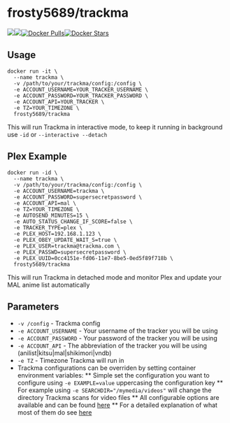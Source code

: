 [hub]: https://hub.docker.com/r/frosty5689/trackma/

# frosty5689/trackma
[![](https://images.microbadger.com/badges/version/frosty5689/trackma.svg)](https://microbadger.com/images/frosty5689/trackma "Get your own version badge on microbadger.com")[![](https://images.microbadger.com/badges/image/frosty5689/trackma.svg)](https://microbadger.com/images/frosty5689/trackma "Get your own image badge on microbadger.com")[![Docker Pulls](https://img.shields.io/docker/pulls/frosty5689/trackma.svg)][hub][![Docker Stars](https://img.shields.io/docker/stars/frosty5689/trackma.svg)][hub]

## Usage

```
docker run -it \
  --name trackma \
  -v /path/to/your/trackma/config:/config \
  -e ACCOUNT_USERNAME=YOUR_TRACKER_USERNAME \
  -e ACCOUNT_PASSWORD=YOUR_TRACKER_PASSWORD \
  -e ACCOUNT_API=YOUR_TRACKER \
  -e TZ=YOUR_TIMEZONE \
  frosty5689/trackma
```
This will run Trackma in interactive mode, to keep it running in background use `-id` or `--interactive --detach`

## Plex Example

```
docker run -id \
  --name trackma \
  -v /path/to/your/trackma/config:/config \
  -e ACCOUNT_USERNAME=trackma \
  -e ACCOUNT_PASSWORD=supersecretpassword \
  -e ACCOUNT_API=mal \
  -e TZ=YOUR_TIMEZONE \
  -e AUTOSEND_MINUTES=15 \
  -e AUTO_STATUS_CHANGE_IF_SCORE=false \
  -e TRACKER_TYPE=plex \
  -e PLEX_HOST=192.168.1.123 \
  -e PLEX_OBEY_UPDATE_WAIT_S=true \
  -e PLEX_USER=trackma@trackma.com \
  -e PLEX_PASSWD=supersecretpassword \
  -e PLEX_UUID=0cc4151e-fd06-11e7-8be5-0ed5f89f718b \
  frosty5689/trackma
```
This will run Trackma in detached mode and monitor Plex and update your MAL anime list automatically

## Parameters

* `-v /config` - Trackma config
* `-e ACCOUNT_USERNAME` - Your username of the tracker you will be using
* `-e ACCOUNT_PASSWORD` - Your password of the tracker you will be using
* `-e ACCOUNT_API` - The abbreviation of the tracker you will be using (anilist|kitsu|mal|shikimori|vndb)
* `-e TZ` - Timezone Trackma will run in
* Trackma configurations can be overriden by setting container environment variables:
** Simple set the configuration you want to configure using `-e EXAMPLE=value` uppercasing the configuration key
** For example using `-e SEARCHDIR="/mymedia/videos"` will change the directory Trackma scans for video files
** All configurable options are available and can be found [here](https://github.com/z411/trackma/blob/v0.7.4/trackma/utils.py#L267)
** For a detailed explanation of what most of them do see [here](https://github.com/z411/trackma/wiki/Configuration-File)
